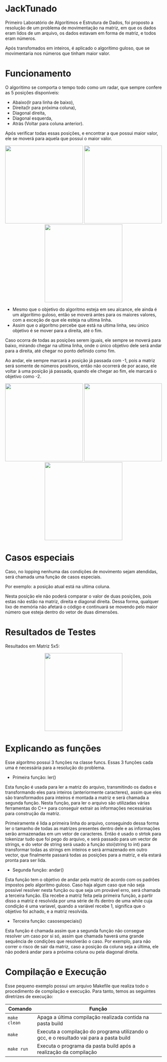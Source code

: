 # JackTunado
Primeiro Laboratório de Algorítimos e Estrutura de Dados, foi proposto a resolução de um problema de movimentação na matriz,
em que os dados eram lidos de um arquivo, os dados estavam em forma de matriz, e todos eram números.
<p>Após transfomados em inteiros, 
é aplicado o algorítimo guloso, que se movimentaria nos números que tinham maior valor.
</p>

# Funcionamento
O algoritimo se comporta o tempo todo como um radar, que sempre confere as 5 posições disponíveis: 
- Abaixo(Ir para linha de baixo), 
- Direita(Ir para próxima coluna), 
- Diagonal direita,
- Diagonal esquerda,
- Atrás (Voltar para coluna anterior).

<p>Após verificar todas essas posições, e encontrar a que possui maior valor, ele se moverá para aquela que possui o maior valor.</p>
<div align="center">
<img src="https://user-images.githubusercontent.com/115949326/226216151-5f38b0f5-67bc-4159-87e7-4f9a958ea383.png" width="250px"/>
<img src="https://user-images.githubusercontent.com/115949326/226216324-b24457f6-ec53-4570-a2f4-f349ac194369.png" width="250px"/>
<img src="https://user-images.githubusercontent.com/115949326/226216428-1d8d3281-9c8d-4b17-bfa1-1332ce7c839c.png" width="250px"/>
</div>

- Mesmo que o objetivo do algoritmo esteja em seu alcance, ele ainda é um algorítimo guloso, então se moverá antes para os maiores valores, com a exceção de que ele esteja na ultima linha.
- Assim que o algorítmo percebe que está na ultima linha, seu único objetivo é se mover para a direita, até o fim.
<p>Caso ocorra de todas as posições serem iguais, ele sempre se moverá para baixo, mirando chegar na ultima linha, onde o único objetivo dele será andar para a direita,
até chegar no ponto definido como fim.</p> <p>Ao andar, ele sempre marcará a posição já passada com -1, pois a matriz será somente de números positivos, então 
não ocorrerá de por acaso, ele voltar à uma posição já passada, quando ele chegar ao fim, ele marcará o objetivo como -2.</p>
<div align="center">
<img src="https://user-images.githubusercontent.com/115949326/226203114-3da8cc28-bf17-4018-ad21-b1b017fb29d4.png" width="250px"/>
<img src="https://user-images.githubusercontent.com/115949326/226134020-0ffe6217-7e74-4272-b8d6-4d5098db4dee.png" width="250px"/>
<img src="https://user-images.githubusercontent.com/115949326/226203258-29556db6-6cdc-49a7-836a-bb41466327a6.png" width="250px"/>
</div>

# Casos especiais
Caso, no lopping nenhuma das condições de movimento sejam atendidas, será chamada uma função de casos especiais.

<p>Por exemplo: a posição atual está na ultima coluna.</p>

Nesta posição ele não poderá comparar o valor de duas posições, pois estas não estão na matriz,
direita e diagonal direita. Dessa forma, qualquer lixo de memória não afetará o código e continuará se movendo pelo maior número que esteja dentro do vetor
de duas dimensões.

# Resultados de Testes

<p>Resultados em Matriz 5x5:</p>
<div align="center">
<img src="https://user-images.githubusercontent.com/115949326/226613556-c024a58c-c471-41e7-8c90-f02084a1d83a.png" width="250px"/>
</div>

# Explicando as funções

<p>Esse algorítmo possui 3 funções na classe funcs. Essas 3 funções cada uma é necessária para a resolução do problema.</p>

- Primeira função: ler()

<p>Esta função é usada para ler a matriz do arquivo, transmitindo os dados e transformando eles para inteiros (anteriormente caracteres), assim que eles são transformados para inteiros é montada a matriz e será chamada a segunda função. Nesta função, para ler o arquivo são utilizadas várias ferramentas do C++ para conseguir extrair as informações necessárias para construção da matriz.</p>
<p>Primeiramente é lida a primeira linha do arquivo, conseguindo dessa forma ler o tamanho de todas as matrizes presentes dentro dele e as informações serão armazenadas em um vetor de caracteres. Então é usado o strtok para tokenizar tudo que foi pego do arquivo, e será passado para um vector de strings, e do vetor de string será usado a função stoi(string to int) para transformar todas as strings em inteiros e será armazenado em outro vector, que finalmente passará todas as posições para a matriz, e ela estará pronta para ser lida.</p>

- Segunda função: andar()

<p>Esta função tem o objetivo de andar pela matriz de acordo com os padrões impostos pelo algoritmo guloso. Caso haja algum caso que não seja possível resolver nesta função ou que seja um provável erro, será chamada a terceira função. Ela recebe a matriz feita pela primeira função, a partir disso a matriz é resolvida por uma série de ifs dentro de uma while cuja condição é uma variavel, quando a variável recebe 1, significa que o objetivo foi achado, e a matriz resolvida.</p>

- Terceira função: casosespeciais()

<p>Esta função é chamada assim que a segunda função não consegue resolver um caso por si só, assim que chamada haverá uma grande sequência de condições que resolverão o caso. Por exemplo, para não correr o risco de sair da matriz, caso a posição da coluna seja a última, ele não poderá andar para a próxima coluna ou pela diagonal direita.</p>

# Compilação e Execução

Esse pequeno exemplo possui um arquivo Makefile que realiza todo o procedimento de compilação e execução. Para tanto, temos as seguintes diretrizes de execução:


| Comando                |  Função                                                                                           |                     
| -----------------------| ------------------------------------------------------------------------------------------------- |
|  `make clean`          | Apaga a última compilação realizada contida na pasta build                                        |
|  `make`                | Executa a compilação do programa utilizando o gcc, e o resultado vai para a pasta build           |
|  `make run`            | Executa o programa da pasta build após a realização da compilação                                 |
